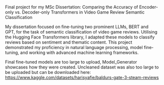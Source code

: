 Final project for my MSc Dissertation: Comparing the Accuracy of Encoder-only vs. Decoder-only Transformers in Video Game Review Semantic Classification

My dissertation focused on fine-tuning two prominent LLMs, BERT and GPT, for the task of semantic classification of video game reviews.
Utilising the Hugging Face Transformers library, I adapted these models to classify reviews based on sentiment and thematic content. 
This project demonstrated my proficiency in natural language processing, model fine-tuning, and working with advanced machine learning frameworks.

Final fine-tuned models are too large to upload, Model_Generator showcases how they were created.
Uncleaned dataset was also too large to be uploaded but can be downloaded here: https://www.kaggle.com/datasets/harisyafie/baldurs-gate-3-steam-reviews
